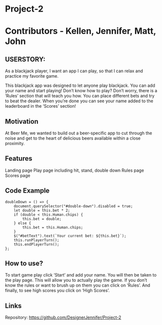 # Project-2
 
# Contributors - Kellen, Jennifer, Matt, John
 
## USERSTORY:
As a blackjack player, I want an app I can play, so that I can relax and practice my favorite game.
 
This blackjack app was designed to let anyone play blackjack. You can add your name and start playing! Don’t know how to play? Don’t worry, there is a ‘Rules’ section that will teach you how. You can place different bets and try to beat the dealer. When you’re done you can see your name added to the leaderboard in the ‘Scores’ section!
 
## Motivation
At Beer Me, we wanted to build out a beer-specific app to cut through the noise and get to the heart of delicious beers available within a close proximity.
 
## Features
Landing page
Play page including hit, stand, double down
Rules page
Scores page
 
## Code Example
    doubleDown = () => {
        document.querySelector("#double-down").disabled = true;
        let double = this.bet * 2;
        if (double < this.Human.chips) {
            this.bet = double;
        } else {
            this.bet = this.Human.chips;
        }
        $("#betText").text(`Your current bet: ${this.bet}`);
        this.runPlayerTurn();
        this.endPlayerTurn();
    };
 
 
 
## How to use?
To start game play click ‘Start’ and add your name. You will then be taken to the play page. This will allow you to actually play the game. If you don’t know the rules or want to brush up on them you can click on ‘Rules’. And finally, to see high scores you click on ‘High Scores’.



## Links
 
Repository: https://github.com/DesignerJennifer/Project-2